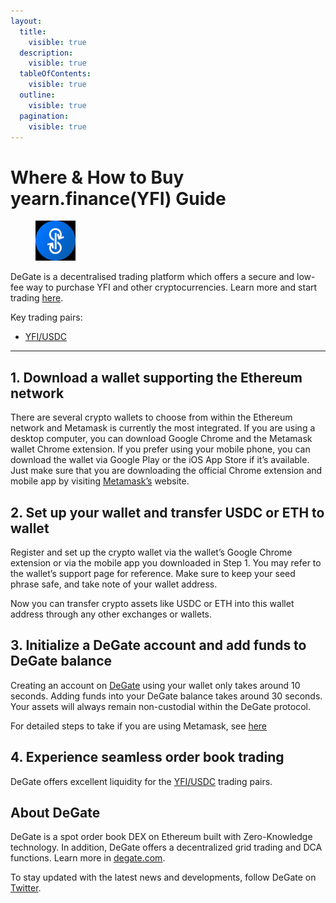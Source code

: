 ```yaml
---
layout:
  title:
    visible: true
  description:
    visible: true
  tableOfContents:
    visible: true
  outline:
    visible: true
  pagination:
    visible: true
---
```


# Where & How to Buy yearn.finance(YFI) Guide

<figure><img src="../images/yfi_0x0bc529c00c6401aef6d220be8c6ea1667f6ad93e1695771191598.jpg" alt="YFI" width="64"><figcaption></figcaption></figure>

DeGate is a decentralised trading platform which offers a secure and low-fee way to purchase YFI and other cryptocurrencies. Learn more and start trading [here](https://app.degate.com/trade/USDC/0x0bc529c00c6401aef6d220be8c6ea1667f6ad93e?utm_source=howtobuy).&#x20;

Key trading pairs:

* [YFI/USDC](https://app.degate.com/trade/USDC/0x0bc529c00c6401aef6d220be8c6ea1667f6ad93e?utm_source=howtobuy)

***

## 1. Download a wallet supporting the Ethereum network

There are several crypto wallets to choose from within the Ethereum network and Metamask is currently the most integrated. If you are using a desktop computer, you can download Google Chrome and the Metamask wallet Chrome extension. If you prefer using your mobile phone, you can download the wallet via Google Play or the iOS App Store if it’s available. Just make sure that you are downloading the official Chrome extension and mobile app by visiting [Metamask’s](https://metamask.io/) website.

## 2. Set up your wallet and transfer USDC or ETH to wallet

Register and set up the crypto wallet via the wallet’s Google Chrome extension or via the mobile app you downloaded in Step 1. You may refer to the wallet’s support page for reference. Make sure to keep your seed phrase safe, and take note of your wallet address.&#x20;

Now you can transfer crypto assets like USDC or ETH into this wallet address through any other exchanges or wallets.

## 3. Initialize a DeGate account and add funds to DeGate balance

Creating an account on [DeGate](https://app.degate.com/?utm_source=YFI_howtobuy) using your wallet only takes around 10 seconds. Adding funds into your DeGate balance takes around 30 seconds. Your assets will always remain non-custodial within the DeGate protocol.

For detailed steps to take if you are using Metamask, see [here](https://docs.degate.com/v/product_en/main-features/wallet-connectivity/metamask)

## 4. Experience seamless order book trading

DeGate offers excellent liquidity for the [YFI/USDC](https://app.degate.com/trade/USDC/0x0bc529c00c6401aef6d220be8c6ea1667f6ad93e?utm_source=howtobuy) trading pairs.&#x20;

## About DeGate

DeGate is a spot order book DEX on Ethereum built with Zero-Knowledge technology. In addition, DeGate offers a decentralized grid trading and DCA functions.  Learn more in [degate.com](https://degate.com/?utm_source=YFI_howtobuy).

To stay updated with the latest news and developments, follow DeGate on [Twitter](https://twitter.com/degatedex).
